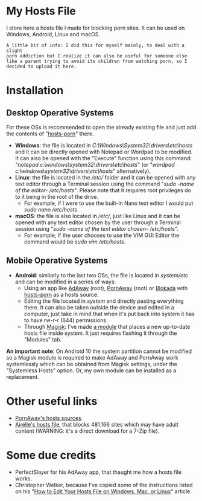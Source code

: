 # My Hosts File

I store here a hosts file I made for blocking porn sites. It can be used on Windows, Android, Linux and macOS.

    A little bit of info: I did this for myself mainly, to deal with a slight
    porn addiction but I realize it can also be useful for someone else
    like a parent trying to avoid its children from watching porn, so I decided to upload it here.
    
# Installation

## Desktop Operative Systems
For these OSs is recommended to open the already existing file and just add the contents of "[hosts-porn](https://raw.githubusercontent.com/foopsss/hosts/master/hosts-porn)" there.
* **Windows**: the file is located in *C:\Windows\System32\drivers\etc\hosts* and it can be directly opened with Notepad or Wordpad to 
be modified. It can also be opened with the "Execute" function using this command: "*notepad c:\windows\system32\drivers\etc\hosts*"
(or "*wordpad c:\windows\system32\drivers\etc\hosts*" alternatively).
* **Linux**: the file is located in the */etc/* folder and it can be opened with any text editor through a Terminal session
using the command "*sudo -name of the editor- /etc/hosts*". 
Please note that it requires root privileges do to it being in the root of the drive.
  * For example, if I were to use the built-in Nano text editor I would put *sudo nano /etc/hosts*.
* **macOS**: the file is also located in */etc/*, just like Linux and it can be opened with any text editor chosen by the user through a 
Terminal session using "*sudo -name of the text editor chosen- /etc/hosts*".
  * For example, if the user chooses to use the VIM GUI Editor the command would be *sudo vim /etc/hosts*.
  
## Mobile Operative Systems
* **Android**: similarly to the last two OSs, the file is located in *system/etc* and can be modified in a series of ways:
  * Using an app like [AdAway](https://forum.xda-developers.com/showthread.php?t=2190753) (root), [PornAway](https://forum.xda-developers.com/android/apps-games/root-pornaway-block-porn-sites-t3460036) (root) or [Blokada](https://github.com/blokadaorg/blokada) with [hosts-porn](https://raw.githubusercontent.com/foopsss/hosts/master/hosts-porn) as a hosts source. 
  * Editing the file located in *system* and directly pasting everything there. It can also be taken outside the device and edited in a computer, just take in mind that when it's put back into system it has to have rw-r-r (644) permissions.
  * Through [Magisk](https://github.com/topjohnwu/Magisk/): I've made [a module](https://github.com/foopsss/hosts/releases) that places a new up-to-date hosts file inside system. It just requires flashing it through the "Modules" tab.
  
**An important note**: On Android 10 the system partition cannot be modified so a Magisk module is required to make AdAway and PornAway work systemlessly which can be obtained from Magisk settings, under the "Systemless Hosts" option. Or, my own module can be installed as a replacement.

# Other useful links
* [PornAway's hosts sources](https://github.com/mhxion/pornaway/tree/master/hosts).
* [Airelle's hosts file](http://rlwpx.free.fr/WPFF/hsex.7z), that blocks 481.166 sites which may have adult content (WARNING: it's a direct download for a 7-Zip file).

# Some due credits
* PerfectSlayer for his AdAway app, that thaught me how a hosts file works.
* Christopher Welker, because I've copied some of the instructions listed on his "[How to Edit Your Hosts File on Windows, Mac, or Linux](https://www.howtogeek.com/howto/27350/beginner-geek-how-to-edit-your-hosts-file/)" article.
